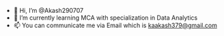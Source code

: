 - 👋 Hi, I’m @Akash290707
- 🌱 I’m currently learning MCA with specialization in Data Analytics
- 📫 You can communicate me via Email which is kaakash379@gmail.com

<!---
Akash290707/Akash290707 is a ✨ special ✨ repository because its `README.md` (this file) appears on your GitHub profile.
You can click the Preview link to take a look at your changes.
--->
